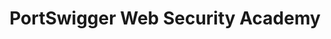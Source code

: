 ---
title: PortSwigger Web Security Academy
description: Learn to secure the web one step at a time, with our practical, interactive learning materials. Covering the latest research, and completely free.
url: https://portswigger.net/web-security/
image:
    # url: '/assets/images/cafe.png'
    # alt: 'Cafe'
tags: ['training', 'web']
pubDate: 2023-11-09
draft: false
---